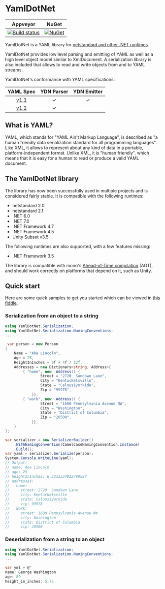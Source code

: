
# YamlDotNet

| Appveyor | NuGet |
|----------|-------|
|[![Build status](https://ci.appveyor.com/api/projects/status/github/aaubry/yamldotnet?svg=true)](https://ci.appveyor.com/project/aaubry/yamldotnet/branch/master)|  [![NuGet](https://img.shields.io/nuget/v/YamlDotNet.svg)](https://www.nuget.org/packages/YamlDotNet/)


YamlDotNet is a YAML library for [netstandard and other .NET runtimes](#the-yamldotnet-library).

YamlDotNet provides low level parsing and emitting of YAML as well as a high level object model similar to XmlDocument. A serialization library is also included that allows to read and write objects from and to YAML streams.

YamlDotNet's conformance with YAML specifications:

|            YAML Spec                | YDN Parser | YDN Emitter |
|:-----------------------------------:|:----------:|:-----------:|
|  [v1.1](https://yaml.org/spec/1.1/)  |     ✓      |      ✓      |
|  [v1.2](https://yaml.org/spec/1.2/spec.html)  |     ✓      |             |


## What is YAML?

YAML, which stands for "YAML Ain't Markup Language", is described as "a human friendly data serialization standard for all programming languages". Like XML, it allows to represent about any kind of data in a portable, platform-independent format. Unlike XML, it is "human friendly", which means that it is easy for a human to read or produce a valid YAML document.

## The YamlDotNet library

The library has now been successfully used in multiple projects and is considered fairly stable. It is compatible with the following runtimes:

* netstandard 2.0
* netstandard 2.1
* .NET 6.0
* .NET 7.0
* .NET Framework 4.7
* .NET Framework 4.5
* Unity Subset v3.5

The following runtimes are also supported, with a few features missing:

* .NET Framework 3.5

The library is compatible with mono's [Ahead-of-Time compilation](https://www.mono-project.com/docs/advanced/aot/) (AOT), and should work correctly on platforms that depend on it, such as Unity.

## Quick start

Here are some quick samples to get you started which can be viewed in [this fiddle](https://dotnetfiddle.net/CQ7ZKi).

### Serialization from an object to a string

```c#
using YamlDotNet.Serialization;
using YamlDotNet.Serialization.NamingConventions;
...

 var person = new Person
{
    Name = "Abe Lincoln",
    Age = 25,
    HeightInInches = 6f + 4f / 12f,
    Addresses = new Dictionary<string, Address>{
        { "home", new  Address() {
                Street = "2720  Sundown Lane",
                City = "Kentucketsville",
                State = "Calousiyorkida",
                Zip = "99978",
            }},
        { "work", new  Address() {
                Street = "1600 Pennsylvania Avenue NW",
                City = "Washington",
                State = "District of Columbia",
                Zip = "20500",
            }},
    }
};

var serializer = new SerializerBuilder()
    .WithNamingConvention(CamelCaseNamingConvention.Instance)
    .Build();
var yaml = serializer.Serialize(person);
System.Console.WriteLine(yaml);
// Output: 
// name: Abe Lincoln
// age: 25
// heightInInches: 6.3333334922790527
// addresses:
//   home:
//     street: 2720  Sundown Lane
//     city: Kentucketsville
//     state: Calousiyorkida
//     zip: 99978
//   work:
//     street: 1600 Pennsylvania Avenue NW
//     city: Washington
//     state: District of Columbia
//     zip: 20500
```

### Deserialization from a string to an object

```c#
using YamlDotNet.Serialization;
using YamlDotNet.Serialization.NamingConventions;
...

var yml = @"
name: George Washington
age: 89
height_in_inches: 5.75